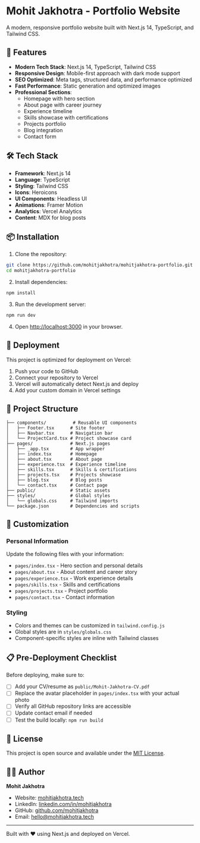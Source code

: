 # Mohit Jakhotra - Portfolio Website

A modern, responsive portfolio website built with Next.js 14, TypeScript, and Tailwind CSS.

## 🚀 Features

- **Modern Tech Stack**: Next.js 14, TypeScript, Tailwind CSS
- **Responsive Design**: Mobile-first approach with dark mode support
- **SEO Optimized**: Meta tags, structured data, and performance optimized
- **Fast Performance**: Static generation and optimized images
- **Professional Sections**:
  - Homepage with hero section
  - About page with career journey
  - Experience timeline
  - Skills showcase with certifications
  - Projects portfolio
  - Blog integration
  - Contact form

## 🛠️ Tech Stack

- **Framework**: Next.js 14
- **Language**: TypeScript
- **Styling**: Tailwind CSS
- **Icons**: Heroicons
- **UI Components**: Headless UI
- **Animations**: Framer Motion
- **Analytics**: Vercel Analytics
- **Content**: MDX for blog posts

## 📦 Installation

1. Clone the repository:
```bash
git clone https://github.com/mohitjakhotra/mohitjakhotra-portfolio.git
cd mohitjakhotra-portfolio
```

2. Install dependencies:
```bash
npm install
```

3. Run the development server:
```bash
npm run dev
```

4. Open [http://localhost:3000](http://localhost:3000) in your browser.

## 🚀 Deployment

This project is optimized for deployment on Vercel:

1. Push your code to GitHub
2. Connect your repository to Vercel
3. Vercel will automatically detect Next.js and deploy
4. Add your custom domain in Vercel settings

## 📁 Project Structure

```
├── components/          # Reusable UI components
│   ├── Footer.tsx      # Site footer
│   ├── Navbar.tsx      # Navigation bar
│   └── ProjectCard.tsx # Project showcase card
├── pages/              # Next.js pages
│   ├── _app.tsx        # App wrapper
│   ├── index.tsx       # Homepage
│   ├── about.tsx       # About page
│   ├── experience.tsx  # Experience timeline
│   ├── skills.tsx      # Skills & certifications
│   ├── projects.tsx    # Projects showcase
│   ├── blog.tsx        # Blog posts
│   └── contact.tsx     # Contact page
├── public/             # Static assets
├── styles/             # Global styles
│   └── globals.css     # Tailwind imports
└── package.json        # Dependencies and scripts
```

## 🎨 Customization

### Personal Information
Update the following files with your information:
- `pages/index.tsx` - Hero section and personal details
- `pages/about.tsx` - About content and career story
- `pages/experience.tsx` - Work experience details
- `pages/skills.tsx` - Skills and certifications
- `pages/projects.tsx` - Project portfolio
- `pages/contact.tsx` - Contact information

### Styling
- Colors and themes can be customized in `tailwind.config.js`
- Global styles are in `styles/globals.css`
- Component-specific styles are inline with Tailwind classes

## 📋 Pre-Deployment Checklist

Before deploying, make sure to:

- [ ] Add your CV/resume as `public/Mohit-Jakhotra-CV.pdf`
- [ ] Replace the avatar placeholder in `pages/index.tsx` with your actual photo
- [ ] Verify all GitHub repository links are accessible
- [ ] Update contact email if needed
- [ ] Test the build locally: `npm run build`

## 📄 License

This project is open source and available under the [MIT License](LICENSE).

## 👨‍💻 Author

**Mohit Jakhotra**
- Website: [mohitjakhotra.tech](https://mohitjakhotra.tech)
- LinkedIn: [linkedin.com/in/mohitjakhotra](https://linkedin.com/in/mohitjakhotra)
- GitHub: [github.com/mohitjakhotra](https://github.com/mohitjakhotra)
- Email: hello@mohitjakhotra.tech

---

Built with ❤️ using Next.js and deployed on Vercel.
